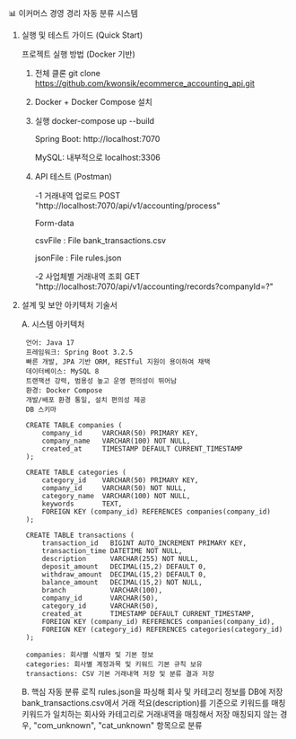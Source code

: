 📊 이커머스 경영 경리 자동 분류 시스템

1. 실행 및 테스트 가이드 (Quick Start)

   프로젝트 실행 방법 (Docker 기반)

    1) 전체 클론
       git clone https://github.com/kwonsik/ecommerce_accounting_api.git
       
    3) Docker + Docker Compose 설치

    4) 실행
       docker-compose up --build

       Spring Boot: http://localhost:7070

       MySQL: 내부적으로 localhost:3306

    5) API 테스트 (Postman)

       -1 거래내역 업로드
       POST "http://localhost:7070/api/v1/accounting/process"
       
       Form-data
       
       csvFile : File bank_transactions.csv
       
       jsonFile : File rules.json

       -2 사업체별 거래내역 조회
       GET "http://localhost:7070/api/v1/accounting/records?companyId=?"


2. 설계 및 보안 아키텍처 기술서

   A. 시스템 아키텍처

        언어: Java 17
        프레임워크: Spring Boot 3.2.5
        빠른 개발, JPA 기반 ORM, RESTful 지원이 용이하여 채택
        데이터베이스: MySQL 8
        트랜잭션 강력, 범용성 높고 운영 편의성이 뛰어남
        환경: Docker Compose
        개발/배포 환경 통일, 설치 편의성 제공
        DB 스키마

        CREATE TABLE companies (
            company_id     VARCHAR(50) PRIMARY KEY,
            company_name   VARCHAR(100) NOT NULL,
            created_at     TIMESTAMP DEFAULT CURRENT_TIMESTAMP
        );

        CREATE TABLE categories (
            category_id    VARCHAR(50) PRIMARY KEY,
            company_id     VARCHAR(50) NOT NULL,
            category_name  VARCHAR(100) NOT NULL,
            keywords       TEXT,
            FOREIGN KEY (company_id) REFERENCES companies(company_id)
        );

        CREATE TABLE transactions (
            transaction_id   BIGINT AUTO_INCREMENT PRIMARY KEY,
            transaction_time DATETIME NOT NULL,
            description      VARCHAR(255) NOT NULL,
            deposit_amount   DECIMAL(15,2) DEFAULT 0,
            withdraw_amount  DECIMAL(15,2) DEFAULT 0,
            balance_amount   DECIMAL(15,2) NOT NULL,
            branch           VARCHAR(100),
            company_id       VARCHAR(50),
            category_id      VARCHAR(50),
            created_at       TIMESTAMP DEFAULT CURRENT_TIMESTAMP,
            FOREIGN KEY (company_id) REFERENCES companies(company_id),
            FOREIGN KEY (category_id) REFERENCES categories(category_id)
        );

        companies: 회사별 식별자 및 기본 정보
        categories: 회사별 계정과목 및 키워드 기본 규칙 보유
        transactions: CSV 기본 거래내역 저장 및 분류 결과 저장

   B. 핵심 자동 분류 로직
   rules.json을 파싱해 회사 및 카테고리 정보를 DB에 저장
   bank_transactions.csv에서 거래 적요(description)를 기준으로 키워드를 매칭
   키워드가 일치하는 회사와 카테고리로 거래내역을 매칭해서 저장
   매칭되지 않는 경우, "com_unknown", "cat_unknown" 항목으로 분류
